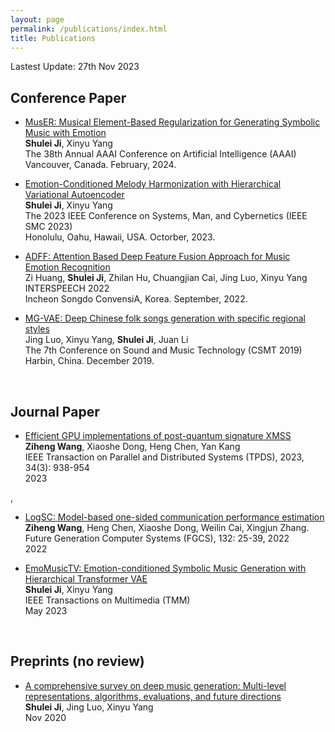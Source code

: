 ```yaml
---
layout: page
permalink: /publications/index.html
title: Publications
---
```


Lastest Update: 27th Nov 2023&nbsp;  
<!--[中文版本 (Chinese Version)](https://caihanlin.com/file/publications-zh/)-->

## Conference Paper

- [MusER: Musical Element-Based Regularization for Generating Symbolic Music with Emotion]()<br>**Shulei Ji**, Xinyu Yang<br>The 38th Annual AAAI Conference on Artificial Intelligence (AAAI)<br> Vancouver, Canada. February, 2024.

- [Emotion-Conditioned Melody Harmonization with Hierarchical Variational Autoencoder](https://www.researchgate.net/publication/373902807_BLEGuard_Hybrid_Detection_Mechanism_for_Spoofing_Attacks_in_Bluetooth_Low_Energy_Networks_Student_Abstract)<br>**Shulei Ji**, Xinyu Yang<br>The 2023 IEEE Conference on Systems, Man, and Cybernetics (IEEE SMC 2023)<br> Honolulu, Oahu, Hawaii, USA. Octorber, 2023.

- [ADFF: Attention Based Deep Feature Fusion Approach for Music Emotion Recognition](https://www.isca-speech.org/archive/pdfs/interspeech_2022/huang22d_interspeech.pdf)<br>Zi Huang, **Shulei Ji**, Zhilan Hu, Chuangjian Cai, Jing Luo, Xinyu Yang<br>INTERSPEECH 2022<br>Incheon Songdo ConvensiA, Korea. September, 2022.

- [MG-VAE: Deep Chinese folk songs generation with specific regional styles](https://link.springer.com/chapter/10.1007/978-981-15-2756-2_8)<br>Jing Luo, Xinyu Yang, **Shulei Ji**, Juan Li<br>The 7th Conference on Sound and Music Technology (CSMT 2019)<br>Harbin, China. December 2019.

  <br>

## Journal Paper
- [Efficient GPU implementations of post-quantum signature XMSS](https://ieeexplore.ieee.org/document/10004747)<br>**Ziheng Wang**, Xiaoshe Dong, Heng Chen, Yan Kang<br>IEEE Transaction on Parallel and Distributed Systems (TPDS), 2023, 34(3): 938-954<br>2023

, 

- [LogSC: Model-based one-sided communication performance estimation](https://doi.org/10.1016/j.future.2022.02.004)<br>**Ziheng Wang**, Heng Chen, Xiaoshe Dong, Weilin Cai, Xingjun Zhang.<br>Future Generation Computer Systems (FGCS), 132: 25-39, 2022<br>2022

- [EmoMusicTV: Emotion-conditioned Symbolic Music Generation with Hierarchical Transformer VAE](https://ieeexplore.ieee.org/abstract/document/10124351)<br>**Shulei Ji**, Xinyu Yang<br>IEEE Transactions on Multimedia (TMM)<br>May 2023

  <br>

## Preprints (no review)

- [A comprehensive survey on deep music generation: Multi-level representations, algorithms, evaluations, and future directions](https://arxiv.org/abs/2011.06801)<br>**Shulei Ji**, Jing Luo, Xinyu Yang<br>Nov 2020

  <br>
